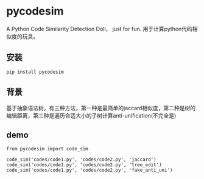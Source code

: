# pycodesim
A Python Code Similarity Detection Doll， just for fun. 用于计算python代码相似度的玩具。

## 安装
```
pip install pycodesim
```

## 背景
基于抽象语法树，有三种方法，第一种是最简单的jaccard相似度，第二种是树的编辑距离，第三种是遍历合适大小的子树计算anti-unification(不完全是)

## demo
```
from pycodesim import code_sim

code_sim('codes/code1.py', 'codes/code2.py', 'jaccard')
code_sim('codes/code1.py', 'codes/code2.py', 'tree_edit')
code_sim('codes/code1.py', 'codes/code2.py', 'fake_anti_uni')
```
